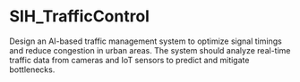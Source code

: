 # SIH_TrafficControl
Design an AI-based traffic management system to optimize signal timings and reduce congestion in urban areas. The system should analyze real-time traffic data from cameras and IoT sensors to predict and mitigate bottlenecks.
